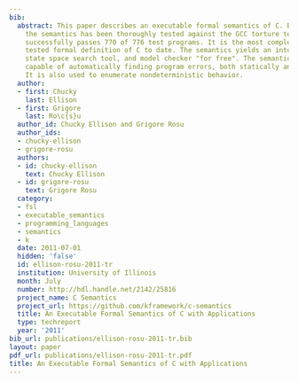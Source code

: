 ```yaml
---
bib:
  abstract: This paper describes an executable formal semantics of C. Being executable,
    the semantics has been thoroughly tested against the GCC torture test suite and
    successfully passes 770 of 776 test programs. It is the most complete and thoroughly
    tested formal definition of C to date. The semantics yields an interpreter, debugger,
    state space search tool, and model checker "for free". The semantics is shown
    capable of automatically finding program errors, both statically and at runtime.
    It is also used to enumerate nondeterministic behavior.
  author:
  - first: Chucky
    last: Ellison
  - first: Grigore
    last: Ro\c{s}u
  author_id: Chucky Ellison and Grigore Rosu
  author_ids:
  - chucky-ellison
  - grigore-rosu
  authors:
  - id: chucky-ellison
    text: Chucky Ellison
  - id: grigore-rosu
    text: Grigore Rosu
  category:
  - fsl
  - executable_semantics
  - programming_languages
  - semantics
  - k
  date: 2011-07-01
  hidden: 'false'
  id: ellison-rosu-2011-tr
  institution: University of Illinois
  month: July
  number: http://hdl.handle.net/2142/25816
  project_name: C Semantics
  project_url: https://github.com/kframework/c-semantics
  title: An Executable Formal Semantics of C with Applications
  type: techreport
  year: '2011'
bib_url: publications/ellison-rosu-2011-tr.bib
layout: paper
pdf_url: publications/ellison-rosu-2011-tr.pdf
title: An Executable Formal Semantics of C with Applications
---
```

